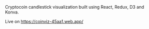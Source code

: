 Cryptocoin candlestick visualization built using React, Redux, D3 and Konva.

Live on https://coinviz-45aa1.web.app/

